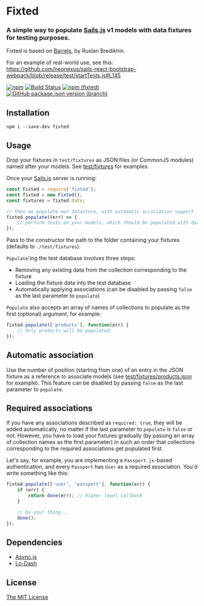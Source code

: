 # Fixted
### A simple way to populate [Sails.js](https://sailsjs.com) v1 models with data fixtures for testing purposes.

Fixted is based on [Barrels](https://www.npmjs.com/package/barrels), by Ruslan Bredikhin.

For an example of real-world use, see this: https://github.com/neonexus/sails-react-bootstrap-webpack/blob/release/test/startTests.js#L145

[![npm](https://img.shields.io/npm/dm/fixted?logo=npm&style=plastic)](https://www.npmjs.com/package/fixted) [![Build Status](https://img.shields.io/travis/com/neonexus/fixted/master?style=plastic&logo=travis)](https://app.travis-ci.com/neonexus/fixted) [![npm (fixted)](https://img.shields.io/npm/v/fixted/latest?style=plastic&logo=npm)](https://www.npmjs.com/package/fixted) [![GitHub package.json version (branch)](https://img.shields.io/github/package-json/v/neonexus/fixted/master?style=plastic&logo=github)](https://github.com/neonexus/fixted)

## Installation

`npm i --save-dev fixted`

## Usage

Drop your fixtures in `test/fixtures` as JSON files (or CommonJS modules) named after your models. See [test/fixtures](test/fixtures) for examples.

Once your [Sails.js](http://sailsjs.org/) server is running:

```javascript
const Fixted = require('fixted');
const fixted = new Fixted();
const fixtures = fixted.data;

// then we populate our datastore, with automatic accociation support
fixted.populate((err) => {
    // perform tests on your models, which should be populated with data
});
```

Pass to the constructor the path to the folder containing your fixtures
(defaults to `./test/fixtures`).

`Populate`'ing the test database involves three steps:

* Removing any existing data from the collection corresponding to the fixture
* Loading the fixture data into the test database
* Automatically applying associations (can be disabled by passing `false` as
  the last parameter to `populate`)

`Populate` also accepts an array of names of collections to populate as
the first (optional) argument, for example:

```javascript
fixted.populate(['products'], function(err) {
    // Only products will be populated
});
```

## Automatic association

Use the number of position (starting from one) of an entry in the JSON fixture
as a reference to associate models (see
[test/fixtures/products.json](test/fixtures/products.json)
for example). This feature can be disabled by passing `false` as the last
parameter to `populate`.

## Required associations

If you have any associations described as `required: true`, they will be
added automatically, no matter if the last parameter to `populate` is `false`
or not. However, you have to load your fixtures gradually (by passing an array
of collection names as the first parameter) in such an order that collections
corresponding to the required associations get populated first.

Let's say, for example, you are implementing a `Passport.js`-based
authentication, and every `Passport` has `User` as a required association. You'd
write something like this:

```javascript
fixted.populate(['user', 'passport'], function(err) {
    if (err) {
        return done(err); // Higher level callback
    }

    // Do your thing...
    done();
});
```

## Dependencies

* [Async.js](https://github.com/caolan/async)
* [Lo-Dash](http://lodash.com/)

## License

[The MIT License](http://opensource.org/licenses/MIT)
